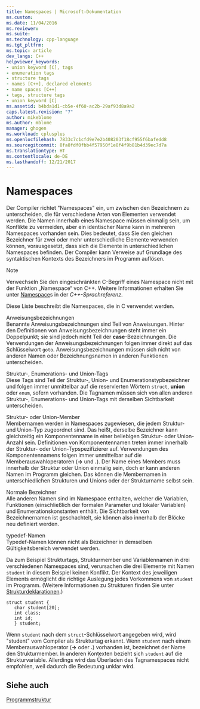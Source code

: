 ```yaml
---
title: Namespaces | Microsoft-Dokumentation
ms.custom: 
ms.date: 11/04/2016
ms.reviewer: 
ms.suite: 
ms.technology: cpp-language
ms.tgt_pltfrm: 
ms.topic: article
dev_langs: C++
helpviewer_keywords:
- union keyword [C], tags
- enumeration tags
- structure tags
- names [C++], declared elements
- name spaces [C++]
- tags, structure tags
- union keyword [C]
ms.assetid: b4bda1d1-cb5e-4f60-ac2b-29af93d8a9a2
caps.latest.revision: "7"
author: mikeblome
ms.author: mblome
manager: ghogen
ms.workload: cplusplus
ms.openlocfilehash: 7833c7c1cfd9e7e2b408203f18cf955f6bafedd8
ms.sourcegitcommit: 8fa8fdf0fbb4f57950f1e8f4f9b81b4d39ec7d7a
ms.translationtype: HT
ms.contentlocale: de-DE
ms.lasthandoff: 12/21/2017
---
```

# <a name="name-spaces"></a>Namespaces
Der Compiler richtet "Namespaces" ein, um zwischen den Bezeichnern zu unterscheiden, die für verschiedene Arten von Elementen verwendet werden. Die Namen innerhalb eines Namespace müssen einmalig sein, um Konflikte zu vermeiden, aber ein identischer Name kann in mehreren Namespaces vorhanden sein. Dies bedeutet, dass Sie den gleichen Bezeichner für zwei oder mehr unterschiedliche Elemente verwenden können, vorausgesetzt, dass sich die Elemente in unterschiedlichen Namespaces befinden. Der Compiler kann Verweise auf Grundlage des syntaktischen Kontexts des Bezeichners im Programm auflösen.  
  
> [!NOTE]
>  Verwechseln Sie den eingeschränkten C-Begriff eines Namespace nicht mit der Funktion „Namespace“ von C++. Weitere Informationen erhalten Sie unter [Namespace](../cpp/namespaces-cpp.md)s in der *C++-Sprachreferenz*.  
  
 Diese Liste beschreibt die Namespaces, die in C verwendet werden.  
  
 Anweisungsbezeichnungen  
 Benannte Anweisungsbezeichnungen sind Teil von Anweisungen. Hinter den Definitionen von Anweisungsbezeichnungen steht immer ein Doppelpunkt; sie sind jedoch nicht Teil der **case**-Bezeichnungen. Die Verwendungen der Anweisungsbezeichnungen folgen immer direkt auf das Schlüsselwort `goto`. Anweisungsbezeichnungen müssen sich nicht von anderen Namen oder Bezeichnungsnamen in anderen Funktionen unterscheiden.  
  
 Struktur-, Enumerations- und Union-Tags  
 Diese Tags sind Teil der Struktur-, Union- und Enumerationstypbezeichner und folgen immer unmittelbar auf die reservierten Wörtern `struct`, **union** oder `enum`, sofern vorhanden. Die Tagnamen müssen sich von allen anderen Struktur-, Enumerations- und Union-Tags mit derselben Sichtbarkeit unterscheiden.  
  
 Struktur- oder Union-Member  
 Membernamen werden in Namespaces zugewiesen, die jedem Struktur- und Union-Typ zugeordnet sind. Das heißt, derselbe Bezeichner kann gleichzeitig ein Komponentenname in einer beliebigen Struktur- oder Union-Anzahl sein. Definitionen von Komponentennamen treten immer innerhalb der Struktur- oder Union-Typspezifizierer auf. Verwendungen des Komponentennamens folgen immer unmittelbar auf die Memberauswahloperatoren (**->** und **.**). Der Name eines Members muss innerhalb der Struktur oder Union einmalig sein, doch er kann anderen Namen im Programm gleichen. Das können die Membernamen in unterschiedlichen Strukturen und Unions oder der Strukturname selbst sein.  
  
 Normale Bezeichner  
 Alle anderen Namen sind im Namespace enthalten, welcher die Variablen, Funktionen (einschließlich der formalen Parameter und lokaler Variablen) und Enumerationskonstanten enthält. Die Sichtbarkeit von Bezeichnernamen ist geschachtelt, sie können also innerhalb der Blöcke neu definiert werden.  
  
 typedef-Namen  
 Typedef-Namen können nicht als Bezeichner in demselben Gültigkeitsbereich verwendet werden.  
  
 Da zum Beispiel Strukturtags, Strukturmember und Variablennamen in drei verschiedenen Namespaces sind, verursachen die drei Elemente mit Namen `student` in diesem Beispiel keinen Konflikt. Der Kontext des jeweiligen Elements ermöglicht die richtige Auslegung jedes Vorkommens von `student` im Programm. (Weitere Informationen zu Strukturen finden Sie unter [Strukturdeklarationen](../c-language/structure-declarations.md).)  
  
```  
struct student {  
   char student[20];  
   int class;  
   int id;  
   } student;  
```  
  
 Wenn `student` nach dem `struct`-Schlüsselwort angegeben wird, wird "student" vom Compiler als Strukturtag erkannt. Wenn `student` nach einem Memberauswahloperator (**->** oder **.**) vorhanden ist, bezeichnet der Name den Strukturmember. In anderen Kontexten bezieht sich `student` auf die Strukturvariable. Allerdings wird das Überladen des Tagnamespaces nicht empfohlen, weil dadurch die Bedeutung unklar wird.  
  
## <a name="see-also"></a>Siehe auch  
 [Programmstruktur](../c-language/program-structure.md)